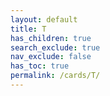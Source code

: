 ```yaml
---
layout: default
title: T
has_children: true
search_exclude: true
nav_exclude: false
has_toc: true
permalink: /cards/T/
---
```

